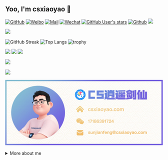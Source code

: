 ## Yoo, I'm csxiaoyao 👋

[![GitHub](https://img.shields.io/badge/dynamic/json?logo=github&label=GitHub&labelColor=2C2E43&color=2C2E43&query=%24.count&url=https%3A%2F%2Fapi.swo.moe%2Fstats%2Fgithub%2Fcsxiaoyaojianxian)](https://github.com/csxiaoyaojianxian)
[![Weibo](https://img.shields.io/badge/dynamic/json?logo=sina-weibo&label=Weibo&labelColor=2C2E43&color=2C2E43&query=%24.count&url=https%3A%2F%2Fapi.swo.moe%2Fstats%2Fweibo%2F2326436672)](https://weibo.com/u/2326436672)
[![Mail](https://img.shields.io/badge/-sunjianfeng@csxiaoyao.com-gray?style=flat-square&logo=gmail&logoColor=red&link=)](mailto:sunjianfeng@csxiaoyao.com)
[![Wechat](https://img.shields.io/badge/-17186391724-07c160?style=flat-square&logo=Wechat&logoColor=white&link=https://www.csxiaoyao.com/)](https://csxiaoyao.com)
[![GitHub User's stars](https://img.shields.io/github/stars/Turkyden?style=social)](https://github.com/Turkyden)
[![Github](https://img.shields.io/github/followers/Turkyden?label=Follow&style=social)](https://github.com/Turkyden)
![](https://visitor-badge.glitch.me/badge?page_id=csxiaoyaojianxian.csxiaoyaojianxian&left_color=green&right_color=red)

![](https://github-readme-activity-graph.vercel.app/graph?username=csxiaoyaojianxian&theme=vue)

![GitHub Streak](https://streak-stats.demolab.com/?user=csxiaoyaojianxian)
![Top Langs](https://github-readme-stats.vercel.app/api/top-langs/?username=csxiaoyaojianxian)
![trophy](https://github-profile-trophy.vercel.app/?username=csxiaoyaojianxian)

<img src="https://img.shields.io/badge/-HTML5-E34F26?style=flat-square&logo=html5&logoColor=white" /> 
<img src="https://img.shields.io/badge/-CSS3-1572B6?style=flat-square&logo=css3" /> 
<img src="https://img.shields.io/badge/-JavaScript-oringe?style=flat-square&logo=javascript" />



![](https://wx1.sinaimg.cn/bmiddle/8aaa9b40gy1frfkon6z63g208c08cqeb.gif)

![](https://github-readme-stats.vercel.app/api?username=csxiaoyaojianxian)

![](https://raw.githubusercontent.com/csxiaoyaojianxian/ImageHosting/master/img/sign.jpg)



<details>
<summary>More about me</summary>

<br/>

[![github](https://cdn.jsdelivr.net/gh/turkyden/md-resume/logo/social/github.png)](https://github.com/csxiaoyaojianxian) 🇨🇳

</details>

